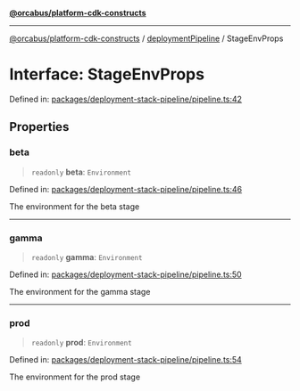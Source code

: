 [**@orcabus/platform-cdk-constructs**](../../../../README.md)

***

[@orcabus/platform-cdk-constructs](../../../../README.md) / [deploymentPipeline](../README.md) / StageEnvProps

# Interface: StageEnvProps

Defined in: [packages/deployment-stack-pipeline/pipeline.ts:42](https://github.com/OrcaBus/platform-cdk-constructs/blob/342fbc450bcf042009fcb0577341af4e80a50756/packages/deployment-stack-pipeline/pipeline.ts#L42)

## Properties

### beta

> `readonly` **beta**: `Environment`

Defined in: [packages/deployment-stack-pipeline/pipeline.ts:46](https://github.com/OrcaBus/platform-cdk-constructs/blob/342fbc450bcf042009fcb0577341af4e80a50756/packages/deployment-stack-pipeline/pipeline.ts#L46)

The environment for the beta stage

***

### gamma

> `readonly` **gamma**: `Environment`

Defined in: [packages/deployment-stack-pipeline/pipeline.ts:50](https://github.com/OrcaBus/platform-cdk-constructs/blob/342fbc450bcf042009fcb0577341af4e80a50756/packages/deployment-stack-pipeline/pipeline.ts#L50)

The environment for the gamma stage

***

### prod

> `readonly` **prod**: `Environment`

Defined in: [packages/deployment-stack-pipeline/pipeline.ts:54](https://github.com/OrcaBus/platform-cdk-constructs/blob/342fbc450bcf042009fcb0577341af4e80a50756/packages/deployment-stack-pipeline/pipeline.ts#L54)

The environment for the prod stage
